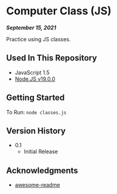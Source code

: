 # Computer Class (JS)

***September 15, 2021***

Practice using JS classes.

## Used In This Repository

- JavaScript 1.5
- [Node.JS v19.0.0](https://nodejs.org/en/download/)

## Getting Started

To Run: 
`node classes.js`

## Version History

* 0.1
    * Initial Release

## Acknowledgments

* [awesome-readme](https://github.com/matiassingers/awesome-readme)